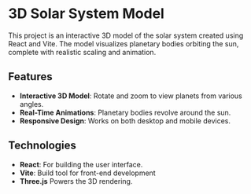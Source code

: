 # 3D Solar System Model

This project is an interactive 3D model of the solar system created using React and Vite. The model visualizes planetary bodies orbiting the sun, complete with realistic scaling and animation.

## Features

- **Interactive 3D Model**: Rotate and zoom to view planets from various angles.
- **Real-Time Animations**: Planetary bodies revolve around the sun.
- **Responsive Design**: Works on both desktop and mobile devices.

## Technologies

- **React**: For building the user interface.
- **Vite**: Build tool for front-end development
- **Three.js** Powers the 3D rendering.
